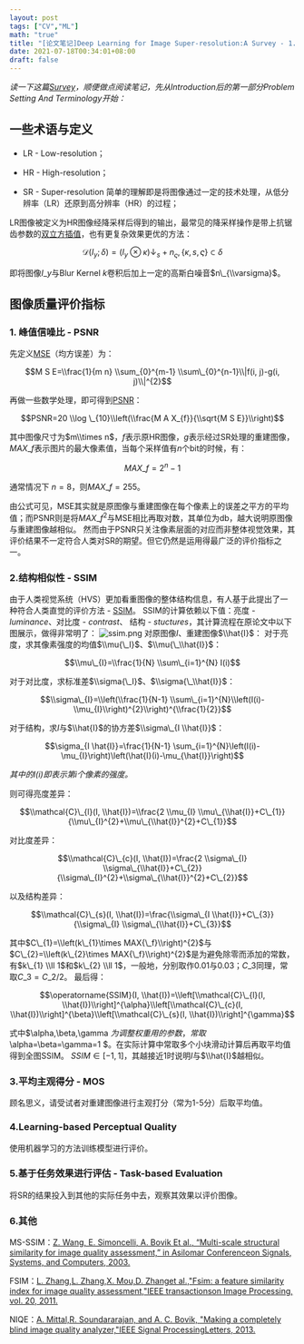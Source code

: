 ```yaml
---
layout: post
tags: ["CV","ML"]
math: "true"
title: "[论文笔记]Deep Learning for Image Super-resolution:A Survey - 1.Problem Setting And Terminology"
date: 2021-07-18T00:34:01+08:00
draft: false
---
```

*读一下这篇[Survey](https://arxiv.org/abs/1902.06068)，顺便做点阅读笔记，先从Introduction后的第一部分Problem Setting And Terminology开始：*
## 一些术语与定义
- LR - Low-resolution；
- HR - High-resolution；

- SR - Super-resolution 简单的理解即是将图像通过一定的技术处理，从低分辨率（LR）还原到高分辨率（HR）的过程；

LR图像被定义为HR图像经降采样后得到的输出，最常见的降采样操作是带上抗锯齿参数的[双立方插值](https://en.wikipedia.org/wiki/Bicubic_interpolation)，也有更复杂效果更优的方法：

$$\mathcal{D}\left(I_{y} ; \delta\right)=\left(I_{y} \otimes \kappa\right) \downarrow_{s}+n_{\varsigma},\{\kappa, s, \varsigma\} \subset \delta$$

即将图像$I{\_y}$与Blur Kernel $k$卷积后加上一定的高斯白噪音$n\_{\\varsigma}$。

## 图像质量评价指标

### 1. 峰值信噪比 - PSNR
先定义[MSE](https://en.wikipedia.org/wiki/Mean_squared_error)（均方误差）为：

$$M S E=\\frac{1}{m n} \\sum_{0}^{m-1} \\sum\_{0}^{n-1}\\|f(i, j)-g(i, j)\\|^{2}$$

再做一些数学处理，即可得到[PSNR](https://en.wikipedia.org/wiki/Peak_signal-to-noise_ratio)：

$$PSNR=20 \\log \_{10}\\left(\\frac{M A X_{f}}{\\sqrt{M S E}}\\right)$$

其中图像尺寸为$m\\times n$，$f$表示原HR图像，$g$表示经过SR处理的重建图像，$MAX{\_f}$表示图片的最大像素值，当每个采样值有$n$个bit的时候，有：

$$MAX{\_f}=2^n-1$$

通常情况下 $n=8$，则$MAX{\_f}=255$。

由公式可见，MSE其实就是原图像与重建图像在每个像素上的误差之平方的平均值；而PSNR则是将$MAX{\_f}^2$与MSE相比再取对数，其单位为db，越大说明原图像与重建图像越相似。
然而由于PSNR只关注像素层面的对应而非整体视觉效果，其评价结果不一定符合人类对SR的期望。但它仍然是运用得最广泛的评价指标之一。

### 2.结构相似性 - SSIM 

由于人类视觉系统（HVS）更加看重图像的整体结构信息，有人基于此提出了一种符合人类直觉的评价方法 - [SSIM](https://files.x3l.zone/api/v3/file/source/102/wang03-preprint.pdf?sign=xLiFaTM78Z2rUTTOx6IUNZnMmfDKYR1BQLUovqq-Fsw%3D%3A0)。
SSIM的计算依赖以下值：亮度 - *luminance*、对比度 - *contrast*、 结构 - *stuctures*，其计算流程在原论文中以下图展示，做得非常明了：
![ssim.png](https://i.loli.net/2021/07/18/K2PIFq7GyhjUuSO.png)
对原图像$I$、重建图像$\\hat{I}$：
对于亮度，求其像素强度的均值$\\mu{\_I}$、$\\mu{\_\\hat{I}}$：

$$\\mu\_{I}=\\frac{1}{N} \\sum\_{i=1}^{N} I(i)$$

对于对比度，求标准差$\\sigma{\_I}$、$\\sigma{\_\\hat{I}}$：

$$\\sigma\_{I}=\\left(\\frac{1}{N-1} \\sum\_{i=1}^{N}\\left(I(i)-\\mu_{I}\\right)^{2}\\right)^{\\frac{1}{2}}$$

对于结构，求$I$与$\\hat{I}$的协方差$\\sigma\_{I \\hat{I}}$：

$$\sigma_{I \hat{I}}=\frac{1}{N-1} \sum_{i=1}^{N}\left(I(i)-\mu_{I}\right)\left(\hat{I}(i)-\mu_{\hat{I}}\right)$$

*其中的$I(i)$即表示第$i$个像素的强度。*

则可得亮度差异：

$$\\mathcal{C}\_{l}(I, \\hat{I})=\\frac{2 \\mu_{I} \\mu\_{\\hat{I}}+C\_{1}}{\\mu\_{I}^{2}+\\mu\_{\\hat{I}}^{2}+C\_{1}}$$

对比度差异：

$$\\mathcal{C}\_{c}(I, \\hat{I})=\frac{2 \\sigma\_{I} \\sigma\_{\\hat{I}}+C\_{2}}{\\sigma\_{I}^{2}+\\sigma\_{\\hat{I}}^{2}+C\_{2}}$$

以及结构差异：

$$\\mathcal{C}\_{s}(I, \\hat{I})=\frac{\\sigma\_{I \\hat{I}}+C\_{3}}{\\sigma\_{I} \\sigma\_{\\hat{I}}+C\_{3}}$$

其中$C\_{1}=\\left(k\_{1}\times MAX{\_f}\\right)^{2}$与$C\_{2}=\\left(k\_{2}\times MAX{\_f}\\right)^{2}$是为避免除零而添加的常数，有$k\_{1} \\ll 1$和$k\_{2} \\ll 1$，一般地，分别取作$0.01$与$0.03$；$C{\_3}$同理，常取$C{\_3}=C{\_2}/2$。
最后得：

$$\operatorname{SSIM}(I, \\hat{I})=\\left[\\mathcal{C}\_{l}(I, \\hat{I})\\right]^{\alpha}\\left[\\mathcal{C}\_{c}(I, \\hat{I})\\right]^{\beta}\\left[\\mathcal{C}\_{s}(I, \\hat{I})\\right]^{\gamma}$$

式中$\alpha,\beta,\gamma $为调整权重用的参数，常取$\alpha=\beta=\gamma=1 $。在实际计算中常取多个小块滑动计算后再取平均值得到全图SSIM。
$SSIM\in [-1,1]$，其越接近1时说明$I$与$\\hat{I}$越相似。
### 3.平均主观得分 - MOS
顾名思义，请受试者对重建图像进行主观打分（常为1-5分）后取平均值。
### 4.Learning-based Perceptual Quality
使用机器学习的方法训练模型进行评价。
### 5.基于任务效果进行评估 - Task-based Evaluation
将SR的结果投入到其他的实际任务中去，观察其效果以评价图像。
### 6.其他
MS-SSIM：[Z. Wang, E. Simoncelli, A. Bovik Et al., “Multi-scale structural similarity for image quality assessment,” in Asilomar Conferenceon Signals, Systems, and Computers, 2003.](https://live.ece.utexas.edu/publications/2003/zw_asil2003_msssim.pdf)

FSIM：[L. Zhang,L. Zhang,X. Mou,D. Zhanget al.,"Fsim: a feature similarity index for image quality assessment,"IEEE transactionson Image Processing, vol. 20, 2011.](https://www.researchgate.net/profile/Kumar-Rahul-4/post/Non-linear-regression-on-Mean-Opinion-Score-MOS-to-analyse-Pearson-correlation-for-Image-Quality-Assessment-purposes-IQA/attachment/59d625a26cda7b8083a21e14/AS%3A456309125455872%401485803981375/download/FSIM.pdf)

NIQE：[A. Mittal,R. Soundararajan, and A. C. Bovik, "Making a completely blind image quality analyzer,"IEEE Signal ProcessingLetters, 2013.](http://live.ece.utexas.edu/research/Quality/niqe_spl.pdf)







  




